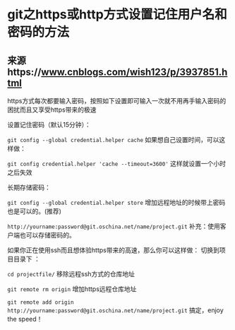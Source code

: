 # git之https或http方式设置记住用户名和密码的方法
## 来源https://www.cnblogs.com/wish123/p/3937851.html

https方式每次都要输入密码，按照如下设置即可输入一次就不用再手输入密码的困扰而且又享受https带来的极速

设置记住密码（默认15分钟）：

``git config --global credential.helper cache``
如果想自己设置时间，可以这样做：

``git config credential.helper 'cache --timeout=3600'``
这样就设置一个小时之后失效

长期存储密码：

``git config --global credential.helper store``
增加远程地址的时候带上密码也是可以的。(推荐)

``http://yourname:password@git.oschina.net/name/project.git``
补充：使用客户端也可以存储密码的。

如果你正在使用ssh而且想体验https带来的高速，那么你可以这样做： 切换到项目目录下 ：

``cd projectfile/``
移除远程ssh方式的仓库地址

``git remote rm origin``
增加https远程仓库地址

``git remote add origin http://yourname:password@git.oschina.net/name/project.git``
搞定，enjoy the speed！
